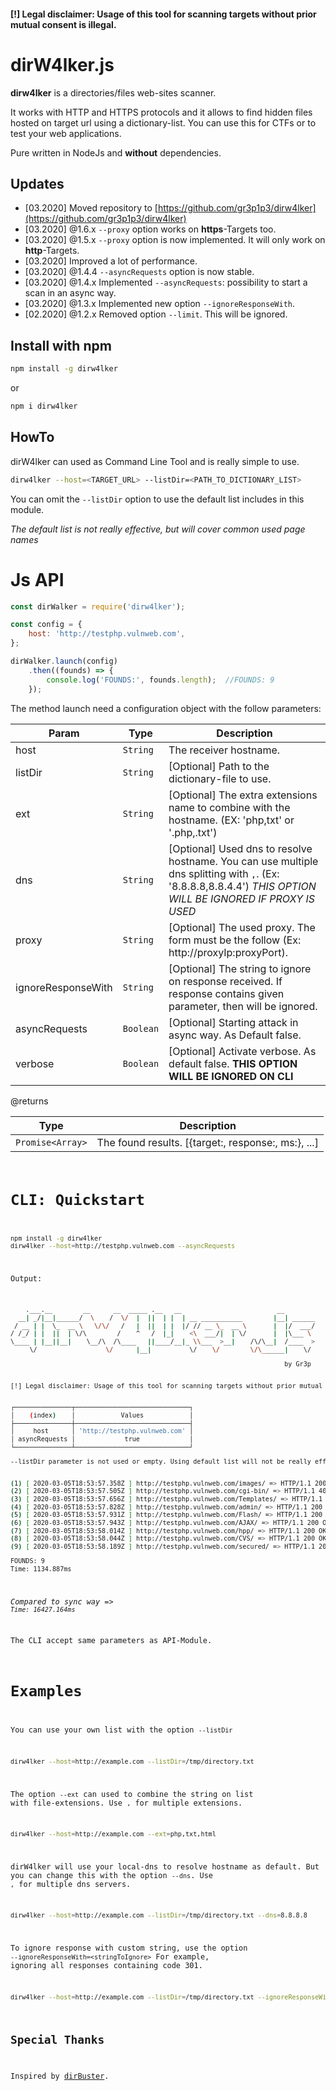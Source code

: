 #### [!] Legal disclaimer: Usage of this tool for scanning targets without prior mutual consent is illegal.

# dirW4lker.js

**dirw4lker** is a directories/files web-sites scanner. 

It works with HTTP and HTTPS protocols and it allows to find hidden files hosted on target url using a dictionary-list.
You can use this for CTFs or to test your web applications. 

Pure written in NodeJs and **without** dependencies.


## Updates

- [03.2020] Moved repository to [https://github.com/gr3p1p3/dirw4lker](https://github.com/gr3p1p3/dirw4lker)
- [03.2020] @1.6.x `--proxy` option works on **https**-Targets too.
- [03.2020] @1.5.x `--proxy` option is now implemented. It will only work on **http**-Targets.
- [03.2020] Improved a lot of performance.
- [03.2020] @1.4.4 `--asyncRequests` option is now stable.
- [03.2020] @1.4.x Implemented `--asyncRequests`: possibility to start a scan in an async way.
- [03.2020] @1.3.x Implemented new option `--ignoreResponseWith`.
- [02.2020] @1.2.x Removed option `--limit`. This will be ignored.

## Install with npm

```bash
npm install -g dirw4lker
```
or 

```bash
npm i dirw4lker
```

## HowTo

dirW4lker can used as Command Line Tool and is really simple to use.

```bash
dirw4lker --host=<TARGET_URL> --listDir=<PATH_TO_DICTIONARY_LIST>
```

You can omit the `--listDir` option to use the default list includes in this module.

*The default list is not really effective, but will cover common used page names*


# Js API

```javascript
const dirWalker = require('dirw4lker');

const config = {
    host: 'http://testphp.vulnweb.com',
};

dirWalker.launch(config)
    .then((founds) => {
        console.log('FOUNDS:', founds.length);  //FOUNDS: 9
    });
```

The method launch need a configuration object with the follow parameters:

| Param  | Type                | Description  |
| ------ | ------------------- | ------------ |
|host | <code>String</code> |  The receiver hostname. |
|listDir| <code>String</code> | [Optional] Path to the dictionary-file to use. |
|ext| <code>String</code> | [Optional] The extra extensions name to combine with the hostname. (EX: 'php,txt' or '.php,.txt') |
|dns| <code>String</code> | [Optional] Used dns to resolve hostname. You can use multiple dns splitting with `,`. (Ex: '8.8.8.8,8.8.4.4') *THIS OPTION WILL BE IGNORED IF PROXY IS USED*  |
|proxy| <code>String</code> | [Optional] The used proxy. The form must be the follow (Ex: http://proxyIp:proxyPort).   |
|ignoreResponseWith| <code>String</code> | [Optional] The string to ignore on response received. If response contains given parameter, then will be ignored.|
|asyncRequests| <code>Boolean</code> | [Optional] Starting attack in async way. As Default false.|
|verbose| <code>Boolean</code> | [Optional] Activate verbose. As default false. **THIS OPTION WILL BE IGNORED ON CLI**  |

@returns

| Type                | Description  |
| ------------------- | ------------ |
| <code>Promise<Array<Object>></code> |  The found results. [{target:<String>, response:<String>, ms:<Number>}, ...] |

# CLI: Quickstart

```bash
npm install -g dirw4lker
dirw4lker --host=http://testphp.vulnweb.com --asyncRequests
```
Output:
```bash
    .___.__        __      __  _____ .__   __                         __        
  __| _/|__|______/  \    /  \/  |  ||  | |  | __ ___________        |__| ______
 / __ | |  \_  __ \   \/\/   /   |  ||  | |  |/ // __ \_  __ \       |  |/  ___/
/ /_/ | |  ||  | \/\        /    ^   /  |_|    <\  ___/|  | \/       |  |\___ \ 
\____ | |__||__|    \__/\  /\____   ||____/__|_ \\___  >__|    /\/\__|  /____  >
     \/                  \/      |__|          \/    \/        \/\______|    \/ 

                                                                        by Gr3p


[!] Legal disclaimer: Usage of this tool for scanning targets without prior mutual consent is illegal.


┌───────────────┬──────────────────────────────┐
│    (index)    │            Values            │
├───────────────┼──────────────────────────────┤
│     host      │ 'http://testphp.vulnweb.com' │
│ asyncRequests │             true             │
└───────────────┴──────────────────────────────┘

--listDir parameter is not used or empty. Using default list will not be really effective!


(1) [ 2020-03-05T18:53:57.358Z ] http://testphp.vulnweb.com/images/ => HTTP/1.1 200 OK
(2) [ 2020-03-05T18:53:57.505Z ] http://testphp.vulnweb.com/cgi-bin/ => HTTP/1.1 403 Forbidden
(3) [ 2020-03-05T18:53:57.656Z ] http://testphp.vulnweb.com/Templates/ => HTTP/1.1 200 OK
(4) [ 2020-03-05T18:53:57.828Z ] http://testphp.vulnweb.com/admin/ => HTTP/1.1 200 OK
(5) [ 2020-03-05T18:53:57.931Z ] http://testphp.vulnweb.com/Flash/ => HTTP/1.1 200 OK
(6) [ 2020-03-05T18:53:57.943Z ] http://testphp.vulnweb.com/AJAX/ => HTTP/1.1 200 OK
(7) [ 2020-03-05T18:53:58.014Z ] http://testphp.vulnweb.com/hpp/ => HTTP/1.1 200 OK
(8) [ 2020-03-05T18:53:58.044Z ] http://testphp.vulnweb.com/CVS/ => HTTP/1.1 200 OK
(9) [ 2020-03-05T18:53:58.189Z ] http://testphp.vulnweb.com/secured/ => HTTP/1.1 200 OK

FOUNDS: 9
Time: 1134.887ms
```

*Compared to sync way => `Time: 16427.164ms`*

The CLI accept same parameters as API-Module.

# Examples

You can use your own list with the option `--listDir`

```bash
dirw4lker --host=http://example.com --listDir=/tmp/directory.txt
```

The option `--ext` can used to combine the string on list with file-extensions. Use `,` for multiple extensions.

```bash
dirw4lker --host=http://example.com --ext=php,txt,html
```

dirW4lker will use your local-dns to resolve hostname as default. But you can change this with the option `--dns`.
Use `,` for multiple dns servers.

```bash
dirw4lker --host=http://example.com --listDir=/tmp/directory.txt --dns=8.8.8.8
```

To ignore response with custom string, use the option ```--ignoreResponseWith=<stringToIgnore>```
For example, ignoring all responses containing code 301.

```bash
dirw4lker --host=http://example.com --listDir=/tmp/directory.txt --ignoreResponseWith=301
```

## Special Thanks

Inspired by [dirBuster](https://tools.kali.org/web-applications/dirbuster).